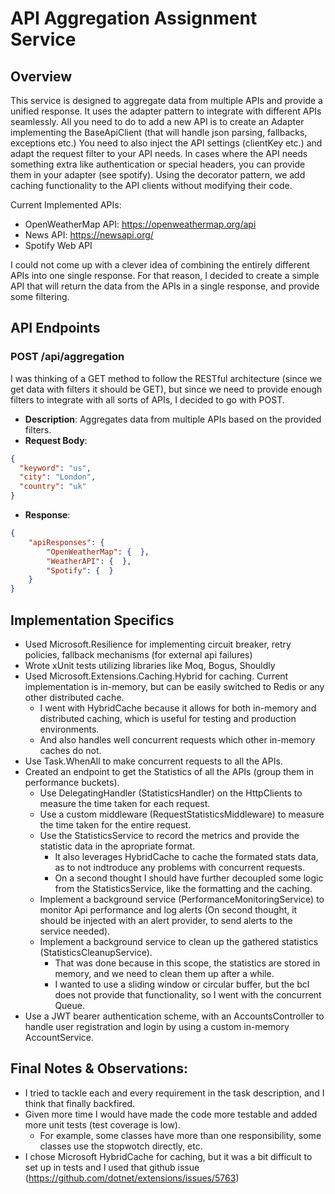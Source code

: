# API Aggregation Assignment Service

## Overview
This service is designed to aggregate data from multiple APIs and provide a unified response.
It uses the adapter pattern to integrate with different APIs seamlessly.
All you need to do to add a new API is to create an Adapter implementing the BaseApiClient (that will handle json parsing, fallbacks, exceptions etc.)
You need to also inject the API settings (clientKey etc.) and adapt the request filter to your API needs.
In cases where the API needs something extra like authentication or special headers, you can provide them in your adapter (see spotify).
Using the decorator pattern, we add caching functionality to the API clients without modifying their code.

Current Implemented APIs:
- OpenWeatherMap API: https://openweathermap.org/api
- News API: https://newsapi.org/
- Spotify Web API

I could not come up with a clever idea of combining the entirely different APIs into one single response.
For that reason, I decided to create a simple API that will return the data from the APIs in a single response, and provide some filtering.


## API Endpoints
### POST /api/aggregation
I was thinking of a GET method to follow the RESTful architecture (since we get data with filters it should be GET),
but since we need to provide enough filters to integrate with all sorts of APIs, I decided to go with POST.
- **Description**: Aggregates data from multiple APIs based on the provided filters.
- **Request Body**: 
```json
{
  "keyword": "us",
  "city": "London",
  "country": "uk"
}
```
- **Response**: 
```json
{
    "apiResponses": {
        "OpenWeatherMap": {  },
        "WeatherAPI": {  },
        "Spotify": {  }
    }
}
```

## Implementation Specifics
- Used Microsoft.Resilience for implementing circuit breaker, retry policies, fallback mechanisms (for external api failures)
- Wrote xUnit tests utilizing libraries like Moq, Bogus, Shouldly
- Used Microsoft.Extensions.Caching.Hybrid for caching. Current implementation is in-memory, but can be easily switched to Redis or any other distributed cache.
  - I went with HybridCache because it allows for both in-memory and distributed caching, which is useful for testing and production environments.
  - And also handles well concurrent requests which other in-memory caches do not.
- Use Task.WhenAll to make concurrent requests to all the APIs.
- Created an endpoint to get the Statistics of all the APIs (group them in performance buckets).
  - Use DelegatingHandler (StatisticsHandler) on the HttpClients to measure the time taken for each request.
  - Use a custom middleware (RequestStatisticsMiddleware) to measure the time taken for the entire request.
  - Use the StatisticsService to record the metrics and provide the statistic data in the apropriate format.
    - It also leverages HybridCache to cache the formated stats data, as to not indtroduce any problems with concurrent requests.
    - On a second thought I should have further decoupled some logic from the StatisticsService, like the formatting and the caching.
  - Implement a background service (PerformanceMonitoringService) to monitor Api performance and log alerts (On second thought, it should be injected with an alert provider, to send alerts to the service needed).
  - Implement a background service to clean up the gathered statistics (StatisticsCleanupService).
    - That was done because in this scope, the statistics are stored in memory, and we need to clean them up after a while.
    - I wanted to use a sliding window or circular buffer, but the bcl does not provide that functionality, so I went with the concurrent Queue.
- Use a JWT bearer authentication scheme, with an AccountsController to handle user registration and login by using a custom in-memory AccountService.

## Final Notes & Observations:
- I tried to tackle each and every requirement in the task description, and I think that finally backfired.
- Given more time I would have made the code more testable and added more unit tests (test coverage is low).
  - For example, some classes have more than one responsibility, some classes use the stopwotch directly, etc.
- I chose Microsoft HybridCache for caching, but it was a bit difficult to set up in tests and I used that github issue (https://github.com/dotnet/extensions/issues/5763)
